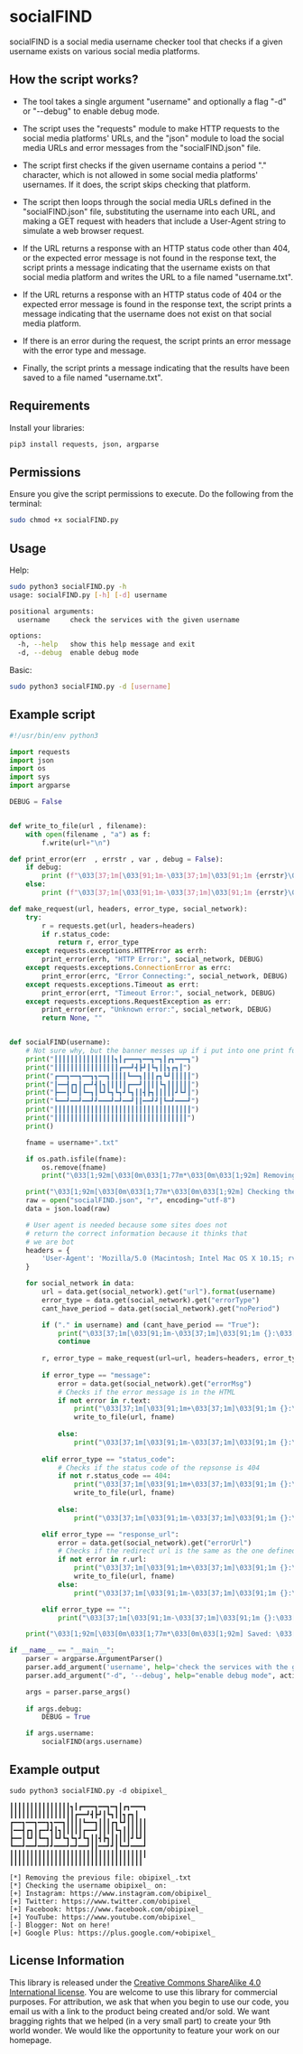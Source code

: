 # socialFIND
socialFIND is a social media username checker tool that checks if a given username exists on various social media platforms.

## How the script works?

- The tool takes a single argument "username" and optionally a flag "-d" or "--debug" to enable debug mode.

- The script uses the "requests" module to make HTTP requests to the social media platforms' URLs, and the "json" module to load the social media URLs and error messages from the "socialFIND.json" file.

- The script first checks if the given username contains a period "." character, which is not allowed in some social media platforms' usernames. If it does, the script skips checking that platform.

- The script then loops through the social media URLs defined in the "socialFIND.json" file, substituting the username into each URL, and making a GET request with headers that include a User-Agent string to simulate a web browser request.

- If the URL returns a response with an HTTP status code other than 404, or the expected error message is not found in the response text, the script prints a message indicating that the username exists on that social media platform and writes the URL to a file named "username.txt".

- If the URL returns a response with an HTTP status code of 404 or the expected error message is found in the response text, the script prints a message indicating that the username does not exist on that social media platform.

- If there is an error during the request, the script prints an error message with the error type and message.

- Finally, the script prints a message indicating that the results have been saved to a file named "username.txt".

## Requirements

Install your libraries:
```bash
pip3 install requests, json, argparse 
```

## Permissions

Ensure you give the script permissions to execute. Do the following from the terminal:
```bash
sudo chmod +x socialFIND.py
```

## Usage

Help:

```bash
sudo python3 socialFIND.py -h                                                                              ─╯
usage: socialFIND.py [-h] [-d] username

positional arguments:
  username     check the services with the given username

options:
  -h, --help   show this help message and exit
  -d, --debug  enable debug mode
```

Basic:

```bash
sudo python3 socialFIND.py -d [username]
```

## Example script
```python
#!/usr/bin/env python3

import requests
import json
import os
import sys 
import argparse

DEBUG = False


def write_to_file(url , filename):
    with open(filename , "a") as f:
        f.write(url+"\n")

def print_error(err  , errstr , var , debug = False):
    if debug:
        print (f"\033[37;1m[\033[91;1m-\033[37;1m]\033[91;1m {errstr}\033[93;1m {err}")
    else:
        print (f"\033[37;1m[\033[91;1m-\033[37;1m]\033[91;1m {errstr}\033[93;1m {var}")

def make_request(url, headers, error_type, social_network):
    try:
        r = requests.get(url, headers=headers)
        if r.status_code:
            return r, error_type
    except requests.exceptions.HTTPError as errh:
        print_error(errh, "HTTP Error:", social_network, DEBUG)
    except requests.exceptions.ConnectionError as errc:
        print_error(errc, "Error Connecting:", social_network, DEBUG)
    except requests.exceptions.Timeout as errt:
        print_error(errt, "Timeout Error:", social_network, DEBUG)
    except requests.exceptions.RequestException as err:
        print_error(err, "Unknown error:", social_network, DEBUG)
        return None, ""


def socialFIND(username):
    # Not sure why, but the banner messes up if i put into one print function
    print("┃┃┃┃┃┃┃┃┃┃┃┃┃┃┃┓┃┏━━━┓━━┓━┓┃┏┓━━━┓")
    print("┃┃┃┃┃┃┃┃┃┃┃┃┃┃┃┃┏━━┛┫┣┛┃┗┓┃┃┓┏┓┃")
    print("┏━━┓━━┓━━┓┓━━┓┃┃┃┃┗━━┓┃┃┃┏┓┗┛┃┃┃┃┃")
    print("┃━━┫┏┓┃┏━┛┫┃┓┃┃┃┃┃┏━━┛┃┃┃┃┗┓┃┃┃┃┃┃")
    print("┣━━┃┗┛┃┗━┓┃┗┛┗┓┗┓┛┗┓┃┃┫┣┓┃┃┃┃┃┛┗┛┃")
    print("┗━━┛━━┛━━┛┛━━━┛━┛━━┛┃┃━━┛┛┃┗━┛━━━┛")
    print("┃┃┃┃┃┃┃┃┃┃┃┃┃┃┃┃┃┃┃┃┃┃┃┃┃┃┃┃┃┃┃┃┃┃")
    print("┃┃┃┃┃┃┃┃┃┃┃┃┃┃┃┃┃┃┃┃┃┃┃┃┃┃┃┃┃┃┃┃┃")
    print()

    fname = username+".txt"

    if os.path.isfile(fname):
        os.remove(fname)
        print("\033[1;92m[\033[0m\033[1;77m*\033[0m\033[1;92m] Removing the previous file:\033[1;37m {}\033[0m".format(fname))

    print("\033[1;92m[\033[0m\033[1;77m*\033[0m\033[1;92m] Checking the username\033[0m\033[1;37m {}\033[0m\033[1;92m on: \033[0m".format(username))
    raw = open("socialFIND.json", "r", encoding="utf-8")
    data = json.load(raw)

    # User agent is needed because some sites does not 
    # return the correct information because it thinks that
    # we are bot
    headers = {
        'User-Agent': 'Mozilla/5.0 (Macintosh; Intel Mac OS X 10.15; rv:109.0) Gecko/20100101 Firefox/111.0'
    }

    for social_network in data:
        url = data.get(social_network).get("url").format(username)
        error_type = data.get(social_network).get("errorType")
        cant_have_period = data.get(social_network).get("noPeriod")

        if ("." in username) and (cant_have_period == "True"):
            print("\033[37;1m[\033[91;1m-\033[37;1m]\033[91;1m {}:\033[93;1m The User Name is Not Allowed!".format(social_network))
            continue
            
        r, error_type = make_request(url=url, headers=headers, error_type=error_type, social_network=social_network)
        
        if error_type == "message":
            error = data.get(social_network).get("errorMsg")
            # Checks if the error message is in the HTML
            if not error in r.text:
                print("\033[37;1m[\033[91;1m+\033[37;1m]\033[91;1m {}:\033[0m".format(social_network), url)
                write_to_file(url, fname)                   
            
            else:
                print("\033[37;1m[\033[91;1m-\033[37;1m]\033[91;1m {}:\033[93;1m Not on here!".format(social_network))
            
        elif error_type == "status_code":
            # Checks if the status code of the repsonse is 404
            if not r.status_code == 404:
                print("\033[37;1m[\033[91;1m+\033[37;1m]\033[91;1m {}:\033[0m".format(social_network), url)
                write_to_file(url, fname)
            
            else:
                print("\033[37;1m[\033[91;1m-\033[37;1m]\033[91;1m {}:\033[93;1m Not on here!".format(social_network))

        elif error_type == "response_url":
            error = data.get(social_network).get("errorUrl")
            # Checks if the redirect url is the same as the one defined in socialFIND.json
            if not error in r.url:
                print("\033[37;1m[\033[91;1m+\033[37;1m]\033[91;1m {}:\033[0m".format(social_network), url)
                write_to_file(url, fname)
            else:
                print("\033[37;1m[\033[91;1m-\033[37;1m]\033[91;1m {}:\033[93;1m Not on here!".format(social_network))

        elif error_type == "":
            print("\033[37;1m[\033[91;1m-\033[37;1m]\033[91;1m {}:\033[93;1m Error!".format(social_network))

    print("\033[1;92m[\033[0m\033[1;77m*\033[0m\033[1;92m] Saved: \033[37;1m{}\033[0m".format(username+".txt"))

if __name__ == "__main__":
    parser = argparse.ArgumentParser()
    parser.add_argument('username', help='check the services with the given username')
    parser.add_argument("-d", '--debug', help="enable debug mode", action="store_true")

    args = parser.parse_args()
    
    if args.debug:
        DEBUG = True

    if args.username:
        socialFIND(args.username)
```

## Example output

```
sudo python3 socialFIND.py -d obipixel_

┃┃┃┃┃┃┃┃┃┃┃┃┃┃┃┓┃┏━━━┓━━┓━┓┃┏┓━━━┓
┃┃┃┃┃┃┃┃┃┃┃┃┃┃┃┃┏━━┛┫┣┛┃┗┓┃┃┓┏┓┃
┏━━┓━━┓━━┓┓━━┓┃┃┃┃┗━━┓┃┃┃┏┓┗┛┃┃┃┃┃
┃━━┫┏┓┃┏━┛┫┃┓┃┃┃┃┃┏━━┛┃┃┃┃┗┓┃┃┃┃┃┃
┣━━┃┗┛┃┗━┓┃┗┛┗┓┗┓┛┗┓┃┃┫┣┓┃┃┃┃┃┛┗┛┃
┗━━┛━━┛━━┛┛━━━┛━┛━━┛┃┃━━┛┛┃┗━┛━━━┛
┃┃┃┃┃┃┃┃┃┃┃┃┃┃┃┃┃┃┃┃┃┃┃┃┃┃┃┃┃┃┃┃┃┃
┃┃┃┃┃┃┃┃┃┃┃┃┃┃┃┃┃┃┃┃┃┃┃┃┃┃┃┃┃┃┃┃┃

[*] Removing the previous file: obipixel_.txt
[*] Checking the username obipixel_ on:
[+] Instagram: https://www.instagram.com/obipixel_
[+] Twitter: https://www.twitter.com/obipixel_
[+] Facebook: https://www.facebook.com/obipixel_
[+] YouTube: https://www.youtube.com/obipixel_
[-] Blogger: Not on here!
[+] Google Plus: https://plus.google.com/+obipixel_
```

## License Information

This library is released under the [Creative Commons ShareAlike 4.0 International license](https://creativecommons.org/licenses/by-sa/4.0/). You are welcome to use this library for commercial purposes. For attribution, we ask that when you begin to use our code, you email us with a link to the product being created and/or sold. We want bragging rights that we helped (in a very small part) to create your 9th world wonder. We would like the opportunity to feature your work on our homepage.
